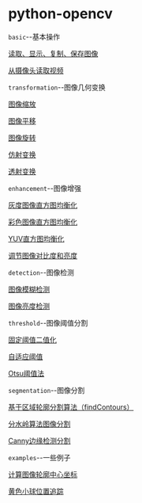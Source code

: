 # python-opencv
`basic`--基本操作

[读取、显示、复制、保存图像](https://github.com/liguiyuan/python-opencv/blob/master/basic/read_write_image.py)

[从摄像头读取视频](https://github.com/liguiyuan/python-opencv/blob/master/basic/video_capture.py)



`transformation`--图像几何变换

[图像缩放](https://github.com/liguiyuan/python-opencv/blob/master/transformation/1.image_resize.py)

[图像平移](https://github.com/liguiyuan/python-opencv/blob/master/transformation/2.image_move.py)

[图像旋转](https://github.com/liguiyuan/python-opencv/blob/master/transformation/3.image_rotating.py)

[仿射变换](https://github.com/liguiyuan/python-opencv/blob/master/transformation/4.image_affine.py)

[透射变换](https://github.com/liguiyuan/python-opencv/blob/master/transformation/5.image_perspective.py)



`enhancement`--图像增强

[灰度图像直方图均衡化](https://github.com/liguiyuan/python-opencv/blob/master/enhancement/1.equalizeHist.py)

[彩色图像直方图均衡化](https://github.com/liguiyuan/python-opencv/blob/master/enhancement/2.equalizeHist_color.py)

[YUV直方图均衡化](https://github.com/liguiyuan/python-opencv/blob/master/enhancement/3.equalizeHist_YUV.py)

[调节图像对比度和亮度](https://github.com/liguiyuan/python-opencv/blob/master/enhancement/4.contrast.py)



`detection`--图像检测

[图像模糊检测](https://github.com/liguiyuan/python-opencv/blob/master/detection/1.blur_detection.py)

[图像亮度检测](https://github.com/liguiyuan/python-opencv/blob/master/detection/2.brightness.py)



`threshold`--图像阈值分割

[固定阈值二值化](https://github.com/liguiyuan/python-opencv/blob/master/threshold/1.fixed_threshold.py)

[自适应阈值](https://github.com/liguiyuan/python-opencv/blob/master/threshold/2.adaptive_threshold.py)

[Otsu阈值法](https://github.com/liguiyuan/python-opencv/blob/master/threshold/3.Otsu_threshold.py)



`segmentation`--图像分割

[基于区域轮廓分割算法（findContours）](https://github.com/liguiyuan/python-opencv/blob/master/segmentation/1.findContours_segm1.py)

[分水岭算法图像分割](https://github.com/liguiyuan/python-opencv/blob/master/segmentation/3.watershed.py)

[Canny边缘检测分割](https://github.com/liguiyuan/python-opencv/blob/master/segmentation/2.canny_segm.py)



`examples`--一些例子

[计算图像轮廓中心坐标](https://github.com/liguiyuan/python-opencv/blob/master/examples/center_of_shape.py)

[黄色小球位置追踪](https://github.com/liguiyuan/python-opencv/blob/master/examples/ball_tracking.py)



